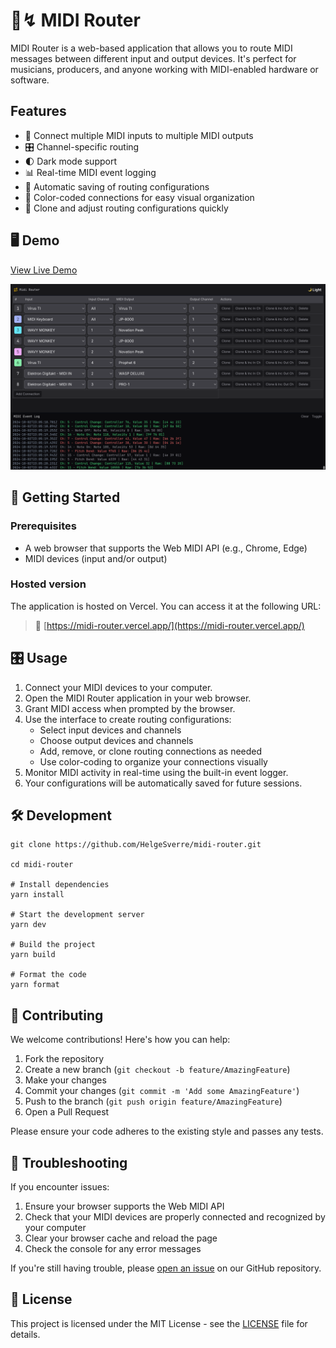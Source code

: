 # 🎹↯ MIDI Router

MIDI Router is a web-based application that allows you to route MIDI messages between different input and output
devices. It's perfect for musicians, producers, and anyone working with MIDI-enabled hardware or software.

## Features

- 🎹 Connect multiple MIDI inputs to multiple MIDI outputs
- 🎛️ Channel-specific routing
- 🌓 Dark mode support
- 📊 Real-time MIDI event logging
- 💾 Automatic saving of routing configurations
- 🎨 Color-coded connections for easy visual organization
- 🔄 Clone and adjust routing configurations quickly

## 🖥️ Demo

[View Live Demo](https://midi-router.vercel.app/)

![MIDI Router Screenshot](./art/screenshot.png)

## 🚀 Getting Started

### Prerequisites

- A web browser that supports the Web MIDI API (e.g., Chrome, Edge)
- MIDI devices (input and/or output)

### Hosted version

The application is hosted on Vercel. You can access it at the following URL:

> 🔗 [https://midi-router.vercel.app/](https://midi-router.vercel.app/)

## 🎛️ Usage

1. Connect your MIDI devices to your computer.
2. Open the MIDI Router application in your web browser.
3. Grant MIDI access when prompted by the browser.
4. Use the interface to create routing configurations:
   - Select input devices and channels
   - Choose output devices and channels
   - Add, remove, or clone routing connections as needed
   - Use color-coding to organize your connections visually
5. Monitor MIDI activity in real-time using the built-in event logger.
6. Your configurations will be automatically saved for future sessions.

## 🛠️ Development

```shell
git clone https://github.com/HelgeSverre/midi-router.git

cd midi-router

# Install dependencies
yarn install

# Start the development server
yarn dev

# Build the project
yarn build

# Format the code
yarn format
```

## 🤝 Contributing

We welcome contributions! Here's how you can help:

1. Fork the repository
2. Create a new branch (`git checkout -b feature/AmazingFeature`)
3. Make your changes
4. Commit your changes (`git commit -m 'Add some AmazingFeature'`)
5. Push to the branch (`git push origin feature/AmazingFeature`)
6. Open a Pull Request

Please ensure your code adheres to the existing style and passes any tests.

## 🐛 Troubleshooting

If you encounter issues:

1. Ensure your browser supports the Web MIDI API
2. Check that your MIDI devices are properly connected and recognized by your computer
3. Clear your browser cache and reload the page
4. Check the console for any error messages

If you're still having trouble, please [open an issue](https://github.com/HelgeSverre/midi-router/issues) on our GitHub
repository.

## 📜 License

This project is licensed under the MIT License - see the [LICENSE](LICENSE.md) file for details.
